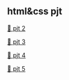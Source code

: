 html&css pjt
---
[👀 pjt 2](./02_34조/)  

[👀 pjt 3](./03_18조/)  

[👀 pjt 4](./04_18조/)

[👀 pjt 5](./05_2조/)  